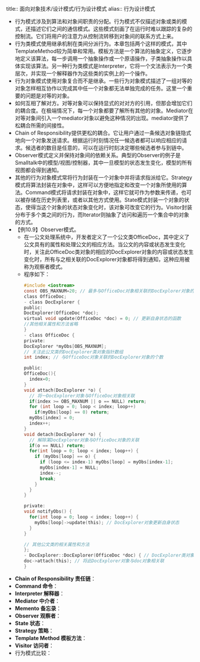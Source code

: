 title:: 面向对象技术/设计模式/行为设计模式
alias:: 行为设计模式

- 行为模式涉及到算法和对象间职责的分配。行为模式不仅描述对象或类的模式，还描述它们之间的通信模式。这些模式刻画了在运行时难以跟踪的复杂的控制流。它们将用户的注意力从控制流转移到对象间的联系方式上来。
- 行为类模式使用继承机制在类间分派行为。本章包括两个这样的模式，其中TemplateMethod较为简单和常用。模板方法是一个算法的抽象定义，它逐步地定义该算法，每一步调用一个抽象操作或一个原语操作，子类抽象操作以具体实现该算法。另一种行为类模式是Interpreter，它将一个文法表示为一个类层次，并实现一个解释器作为这些类的实例上的一个操作。
- 行为对象模式使用对象复合而不是继承。一些行为对象模式描述了一组对等的对象怎样相互协作以完成其中任一个对象都无法单独完成的任务。这里一个重要的问题是对等的对象。
- 如何互相了解对方。对等对象可以保持显式的对对方的引用，但那会增加它们的耦合度。在极端情况下，每一个对象都要了解所有其他的对象。Mediator在对等对象间引入一个mediator对象以避免这种情况的出现。mediator提供了松耦合所需的间接性。
- Chain of Responsibility提供更松的耦合。它让用户通过一条候选对象链隐式地向一个对象发送请求。根据运行时刻情况任一候选者都可以响应相应的请求。候选者的数目是任意的，可以在运行时刻决定哪些候选者参与到链中。
- Observer模式定义并保持对象间的依赖关系。典型的Observer的例子是Smalltalk中的模型/视图/控制器，其中一旦模型的状态发生变化，模型的所有视图都会得到通知。
- 其他的行为对象模式常将行为封装在一个对象中并将请求指派给它。Strategy模式将算法封装在对象中，这样可以方便地指定和改变一个对象所使用的算法。Command模式将请求封装在对象中，这样它就可作为参数来传递，也可以被存储在历史列表里，或者以其他方式使用。State模式封装一个对象的状态，使得当这个对象的状态对象变化时，该对象可改变它的行为。Visitor封装分布于多个类之间的行为，而Iterator则抽象了访问和遍历一个集合中的对象的方式。
- 【例10.9】Observer模式。
	- 在一公文处理系统中，开发者定义了一个公文类OfficeDoc，其中定义了公文具有的属性和处理公文的相应方法。当公文的内容或状态发生变化时，关注此OfficeDoc类对象的相应的DocExplorer对象的内容或状态发生变化时，所有与之相关联的DocExplorer对象都将得到通知，这种应用被称为观察者模式。
	- 程序如下：
	  ```c
	  #include <iostream>
	  const OBS_MAXNUM=20; // 最多与OfficeDoc对象相关联的DocExplorer对象的个数
	  class OfficeDoc;
	  - class DocExplorer {
	  public:
	  DocExplorer(OfficeDoc *doc);
	  virtual void update(OfficeDoc *doc) = 0; // 更新自身状态的函数
	  //其他相关属性和方法省略
	  }
	  - class OfficeDoc {
	  private:
	  DocExplorer *myObs[OBS_MAXNUM];
	  // 关注此公文类的DocExplorer类对象指针数组
	  int index; // 与OfficeDoc对象关联的DocExplorer对象的个数
	  
	  public:
	  OfficeDoc(){
	    index=0;
	  }
	  void attach(DocExplorer *o) {
	    // 将一DocExplorer对象与OfficeDoc对象相关联
	    if(index >= OBS_MAXNUM || o == NULL) return;
	    for (int loop = 0; loop < index; loop++)
	      if(myObs[loop] == 0) return;
	    myObs[index] = 0;
	    index++;
	  }
	  void detach(DocExplorer *o) {
	    // 解除某DocExplorer对象与OfficeDoc对象的关联
	    if(o == NULL) return;
	    for(int loop = 0; loop < index; loop++) {
	      if (myObs[loop] == o) {
	        if (loop <= index-1) myObs[loop] = myObs[index-1];
	        myObs[index-1] = NULL;
	        index--;
	        break;
	      }
	    }
	  }
	  
	  private:
	  void notifyObs() {
	    for(int loop = 0; loop < index; loop++) {
	      myObs[loop]->update(this); // DocExplorer对象更新自身状态
	    }
	  }
	  
	  // 其他公文类的相关属性和方法
	  };
	  - DocExplorer::DocExplorer(OfficeDoc *doc) { // DocExplorer类对象的构造函数
	  doc->attach(this); // 将此DocExplorer对象与doc对象相关联
	  }
	  ```
- **Chain of Responsibility 责任链**：
- **Command 命令**：
- **Interpreter 解释器**：
- **Mediator 中介者**：
- **Memento 备忘录**：
- **Observer 观察者**：
- **State 状态**：
- **Strategy 策略**：
- **Template Method 模板方法**：
- **Visitor 访问者**：
- 行为模式比较：